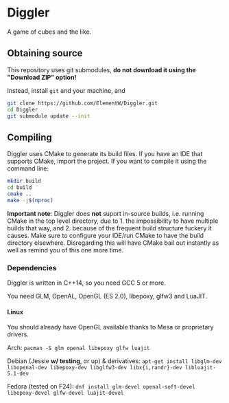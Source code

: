 # Diggler

A game of cubes and the like.

## Obtaining source

This repository uses git submodules, **do not download it using the "Download ZIP" option!**

Instead, install `git` and your machine, and
```sh
git clone https://github.com/ElementW/Diggler.git
cd Diggler
git submodule update --init
```

## Compiling

Diggler uses CMake to generate its build files. If you have an IDE that supports CMake, import the project.
If you want to compile it using the command line:
```sh
mkdir build
cd build
cmake ..
make -j$(nproc)
```

**Important note**: Diggler does **not** suport in-source builds, i.e. running CMake in the top level directory, due to 1. the impossibility to have multiple builds that way, and 2. because of the frequent build structure fuckery it causes. Make sure to configure your IDE/run CMake to have the build directory elsewhere. Disregarding this will have CMake bail out instantly as well as remind you of this one more time.

### Dependencies

Diggler is written in C++14, so you need GCC 5 or more.

You need GLM, OpenAL, OpenGL (ES 2.0), libepoxy, glfw3 and LuaJIT.

#### Linux

You should already have OpenGL available thanks to Mesa or proprietary drivers.

Arch: `pacman -S glm openal libepoxy glfw luajit`

Debian (Jessie **w/ testing**, or up) & derivatives: `apt-get install libglm-dev libopenal-dev libepoxy-dev libglfw3-dev libx{i,randr}-dev libluajit-5.1-dev`

Fedora (tested on F24): `dnf install glm-devel openal-soft-devel libepoxy-devel glfw-devel luajit-devel`

